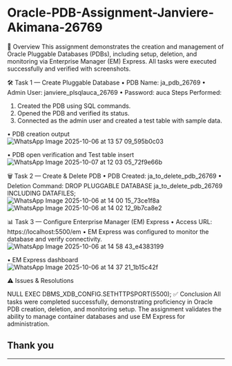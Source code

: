 # Oracle-PDB-Assignment-Janviere-Akimana-26769


📘 Overview
This assignment demonstrates the creation and management of Oracle Pluggable Databases (PDBs), including setup, deletion, and monitoring via Enterprise Manager (EM) Express. All tasks were executed successfully and verified with screenshots.

🛠️ Task 1 — Create Pluggable Database
•	PDB Name: ja_pdb_26769
•	Admin User: janviere_plsqlauca_26769
•	Password: auca
Steps Performed:
1.	Created the PDB using SQL commands.
2.	Opened the PDB and verified its status.
3.	Connected as the admin user and created a test table with sample data.
	
•	PDB creation output
![WhatsApp Image 2025-10-06 at 13 57 09_595b0c03](https://github.com/user-attachments/assets/9e9132eb-9419-4177-bdc9-5f67324f2fa7)

•	PDB open verification and Test table insert
	![WhatsApp Image 2025-10-07 at 12 03 05_72f9e66b](https://github.com/user-attachments/assets/12b200af-bc83-4a44-bbfb-49f4428f10c4)

🗑️ Task 2 — Create & Delete PDB
•	PDB Created: ja_to_delete_pdb_26769
•	Deletion Command:
DROP PLUGGABLE DATABASE ja_to_delete_pdb_26769 INCLUDING DATAFILES; 
![WhatsApp Image 2025-10-06 at 14 00 15_73ce1f8a](https://github.com/user-attachments/assets/15b74ab0-e57a-4228-9314-cc9529171845)
![WhatsApp Image 2025-10-06 at 14 02 12_9b7ca8e2](https://github.com/user-attachments/assets/3d93c738-4fa5-41de-b650-1bf5b1cb8506)

📊 Task 3 — Configure Enterprise Manager (EM) Express
•	Access URL: https://localhost:5500/em
•	EM Express was configured to monitor the database and verify connectivity.
![WhatsApp Image 2025-10-06 at 14 58 43_e4383199](https://github.com/user-attachments/assets/7949954c-dc28-4253-b6f8-15327fc53478)

•	EM Express dashboard
![WhatsApp Image 2025-10-06 at 14 37 21_1b15c42f](https://github.com/user-attachments/assets/27de4c2a-5cf3-4673-a0b2-17fe4e75c6fa)

⚠️ Issues & Resolutions
	
NULL	EXEC DBMS_XDB_CONFIG.SETHTTPSPORT(5500);
✅ Conclusion
All tasks were completed successfully, demonstrating proficiency in Oracle PDB creation, deletion, and monitoring setup. The assignment validates the ability to manage container databases and use EM Express for administration.

## Thank you 
---
